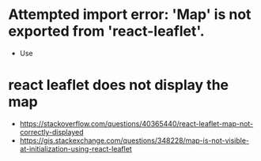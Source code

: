 # Attempted import error: 'Map' is not exported from 'react-leaflet'.

- Use <MapContainer>

# react leaflet does not display the map
- https://stackoverflow.com/questions/40365440/react-leaflet-map-not-correctly-displayed
- https://gis.stackexchange.com/questions/348228/map-is-not-visible-at-initialization-using-react-leaflet
